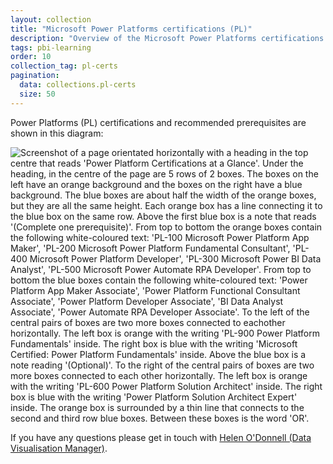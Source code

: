 ```yaml
---
layout: collection
title: "Microsoft Power Platforms certifications (PL)"
description: "Overview of the Microsoft Power Platforms certifications relevant to the NHSBSA"
tags: pbi-learning
order: 10
collection_tag: pl-certs
pagination:
  data: collections.pl-certs
  size: 50
---
```

Power Platforms (PL) certifications and recommended prerequisites are shown in this diagram:  

![Screenshot of a page orientated horizontally with a heading in the top centre that reads 'Power Platform Certifications at a Glance'. Under the heading, in the centre of the page are 5 rows of 2 boxes. The boxes on the left have an orange background and the boxes on the right have a blue background. The blue boxes are about half the width of the orange boxes, but they are all the same height. Each orange box has a line connecting it to the blue box on the same row. Above the first blue box is a note that reads '(Complete one prerequisite)'. From top to bottom the orange boxes contain the following white-coloured text: 'PL-100 Microsoft Power Platform App Maker', 'PL-200 Microsoft Power Platform Fundamental Consultant', 'PL-400 Microsoft Power Platform Developer', 'PL-300 Microsoft Power BI Data Analyst', 'PL-500 Microsoft Power Automate RPA Developer'. From top to bottom the blue boxes contain the following white-coloured text: 'Power Platform App Maker Associate', 'Power Platform Functional Consultant Associate', 'Power Platform Developer Associate', 'BI Data Analyst Associate', 'Power Automate RPA Developer Associate'. To the left of the central pairs of boxes are two more boxes connected to eachother horizontally. The left box is orange with the writing 'PL-900 Power Platform Fundamentals' inside. The right box is blue with the writing 'Microsoft Certified: Power Platform Fundamentals' inside. Above the blue box is a note reading '(Optional)'. To the right of the central pairs of boxes are two more boxes connected to each other horizontally. The left box is orange with the writing 'PL-600 Power Platform Solution Architect' inside. The right box is blue with the writing 'Power Platform Solution Architect Expert' inside. The orange box is surrounded by a thin line that connects to the second and third row blue boxes. Between these boxes is the word 'OR'.](../PL-certifications.png)  

If you have any questions please get in touch with [Helen O'Donnell (Data Visualisation Manager)][email address].

[email address]: mailto:helen.odonnell@nhsbsa.nhs.uk
